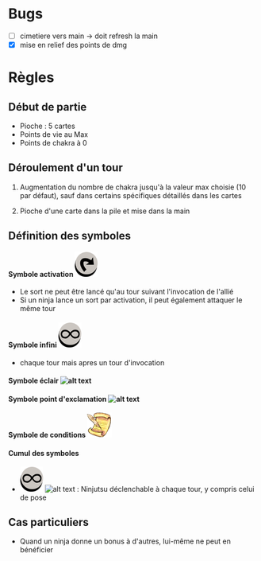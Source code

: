 # Bugs
- [ ] cimetiere vers main -> doit refresh la main
- [x] mise en relief des points de dmg

# Règles
## Début de partie
* Pioche : 5 cartes
* Points de vie au Max
* Points de chakra à 0

## Déroulement d'un tour

1. Augmentation du nombre de chakra jusqu'à la valeur max choisie (10 par défaut), sauf dans certains spécifiques détaillés dans les cartes

2. Pioche d'une carte dans la pile et mise dans la main


## Définition des symboles

#### Symbole activation ![alt text](https://raw.githubusercontent.com/vpoiaghi/CardsMaster/master/data/Resources/Symbols/activate.png)
* Le sort ne peut être lancé qu'au tour suivant l'invocation de l'allié
* Si un ninja lance un sort par activation, il peut également attaquer le même tour

#### Symbole infini ![alt text](https://raw.githubusercontent.com/vpoiaghi/CardsMaster/master/data/Resources/Symbols/permanent.png)
* chaque tour mais apres un tour d'invocation

#### Symbole éclair ![alt text](https://raw.githubusercontent.com/vpoiaghi/CardsMaster/master/data/Resources/Symbols/Instantané.png)

#### Symbole point d'exclamation ![alt text](https://raw.githubusercontent.com/vpoiaghi/CardsMaster/master/data/Resources/Symbols/Spécial.png)

#### Symbole de conditions ![alt text](https://raw.githubusercontent.com/vpoiaghi/CardsMaster/master/data/Resources/Symbols/Conditions.png)

#### Cumul des symboles
* ![alt text](https://raw.githubusercontent.com/vpoiaghi/CardsMaster/master/data/Resources/Symbols/permanent.png)
  ![alt text](https://raw.githubusercontent.com/vpoiaghi/CardsMaster/master/data/Resources/Symbols/Instantané.png) : Ninjutsu déclenchable à chaque tour, y compris celui de pose 

## Cas particuliers
* Quand un ninja donne un bonus à d'autres, lui-même ne peut en bénéficier

